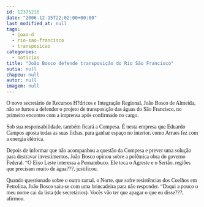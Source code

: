 ```yaml
---
id: 12375216
date: "2006-12-15T22:02:00+00:00"
last_modified_at: null
tags:
  - joao-d
  - rio-sao-francisco
  - transposicao
categories:
  - noticias
title: "João Bosco defende transposição do Rio São Francisco"
sutia: null
chapeu: null
autor: null
imagem: null
---
```

<p><P><FONT face=Verdana>O novo secretário de Recursos H?dricos e Integração Regional, João Bosco de Almeida, não se furtou a defender o projeto de transposição das águas do São Francisco, no primeiro encontro com a imprensa após confirmado no cargo. </FONT></P></p>
<p><P><FONT face=Verdana>Sob sua responsabilidade, também ficará a Compesa. É nesta empresa que Eduardo Campos aposta todas as suas fichas, para ganhar espaço no interior, como Arraes fez com a energia elétrica.<BR></FONT><FONT face=Verdana></FONT></P></p>
<p><P><FONT face=Verdana>Depois de informar que não acompanhou a questão da Compesa e prever uma solução para destravar investimentos, João Bosco opinou sobre a polêmica obra do governo Federal. “O Eixo Leste interessa a Pernambuco. Ele toca o Agreste e o Sertão, regiões que precisam muito de água???, justificou.</FONT></P></p>
<p><P><FONT face=Verdana>Quando questionado sobre o outro ramal, o Norte, que sofre resistências dos Coelhos em Petrolina, João Bosco saiu-se com uma brincadeira para não responder. “Daqui a pouco o meu nome cai da lista (de secretários). Vocês vão ter que apagar o que eu disse???, afirmou.</FONT></P> </p>
